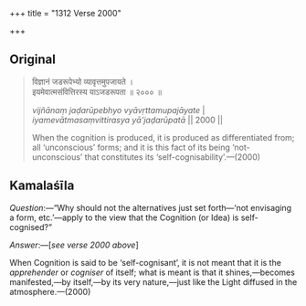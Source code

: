 +++
title = "1312 Verse 2000"

+++
## Original 
>
> विज्ञानं जडरूपेभ्यो व्यावृत्तमुपजायते ।  
> इयमेवात्मसंवित्तिरस्य याऽजडरूपता ॥ २००० ॥ 
>
> *vijñānaṃ jaḍarūpebhyo vyāvṛttamupajāyate* \|  
> *iyamevātmasaṃvittirasya yā'jaḍarūpatā* \|\| 2000 \|\| 
>
> When the cognition is produced, it is produced as differentiated from; all ‘unconscious’ forms; and it is this fact of its being ‘not-unconscious’ that constitutes its ‘self-cognisability’.—(2000)



## Kamalaśīla

*Question*:—“Why should not the alternatives just set forth—‘not envisaging a form, etc.’—apply to the view that the Cognition (or Idea) is self-cognised?”

*Answer*:—[*see verse 2000 above*]

When Cognition is said to be ‘self-cognisant’, it is not meant that it is the *apprehender* or *cogniser* of itself; what is meant is that it shines,—becomes manifested,—by itself,—by its very nature,—just like the Light diffused in the atmosphere.—(2000)


